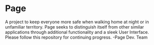 # Page

 
A project to keep everyone more safe when walking home at night or in unfamiliar territory. Page seeks to distinguish itself from other similar applications through additional functionality and a sleek User Interface. Please follow this repository for continuing progress. 
-Page Dev. Team
